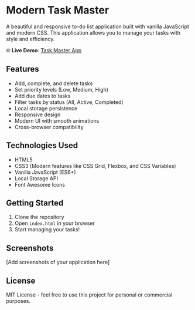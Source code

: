 # Modern Task Master

A beautiful and responsive to-do list application built with vanilla JavaScript and modern CSS. This application allows you to manage your tasks with style and efficiency.

🌐 **Live Demo**: [Task Master App](https://minimal-task-master.netlify.app/)

## Features

- Add, complete, and delete tasks
- Set priority levels (Low, Medium, High)
- Add due dates to tasks
- Filter tasks by status (All, Active, Completed)
- Local storage persistence
- Responsive design
- Modern UI with smooth animations
- Cross-browser compatibility

## Technologies Used

- HTML5
- CSS3 (Modern features like CSS Grid, Flexbox, and CSS Variables)
- Vanilla JavaScript (ES6+)
- Local Storage API
- Font Awesome Icons

## Getting Started

1. Clone the repository
2. Open `index.html` in your browser
3. Start managing your tasks!

## Screenshots

[Add screenshots of your application here]

## License

MIT License - feel free to use this project for personal or commercial purposes.
